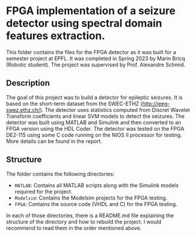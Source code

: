 # FPGA implementation of a seizure detector using spectral domain features extraction.

This folder contains the files for the FPGA detector as it was built for a semester project at EPFL. It was completed in Spring 2023 by Marin Bricq (Robotic student). The project was supervised by Prof. Alexandre Schmid.

## Description
The goal of this project was to build a detector for epileptic seizures. It is based on the short-term dataset from the SWEC-ETHZ (http://ieeg-swez.ethz.ch/). The detector uses statistics computed from Discret Wavelet Transform coefficients and linear SVM models to detect the seizures. The detector was built using MATLAB and Simulink and then converted to an FPGA version using the HDL Coder. The detector was tested on the FPGA DE2-115 using some C code running on the NIOS II processor for testing. More details can be found in the report.

## Structure
The folder contains the following directories:
- `MATLAB`: Contains all MATLAB scripts along with the Simulink models required for the project.
- `Modelsim`: Contains the Modelsim projects for the FPGA testing.
- `FPGA`: Contains the source code (VHDL and C) for the FPGA testing.

In each of those directories, there is a README.md file explaining the structure of the directory and how to rebuild the project. I would recommend to read them in the order mentioned above.